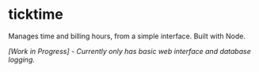 # ticktime
Manages time and billing hours, from a simple interface. Built with Node.

*[Work in Progress] - Currently only has basic web interface and database logging.*
